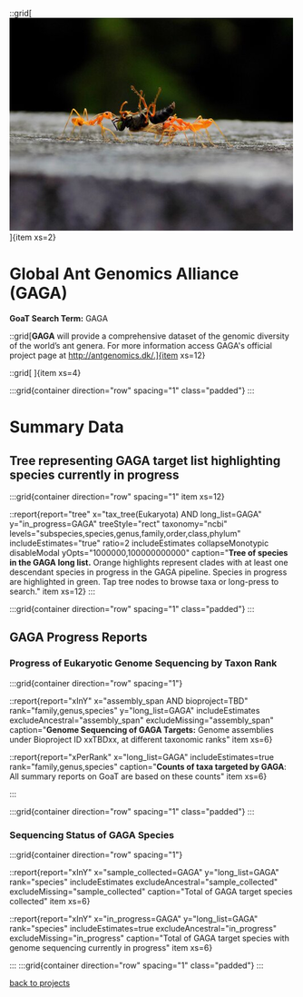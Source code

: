 ::grid[![GoaT](/static/images/GAGA_banner.jpeg)]{item xs=2}

# Global Ant Genomics Alliance (GAGA)
**GoaT Search Term:** GAGA


::grid[**GAGA** will provide a comprehensive dataset of the genomic diversity of the world’s ant genera. For more information access GAGA's official project page at http://antgenomics.dk/.]{item xs=12}

::grid[ ]{item xs=4}


:::grid{container direction="row" spacing="1" class="padded"}
:::

# Summary Data

## Tree representing GAGA target list highlighting species currently in progress

:::grid{container direction="row" spacing="1" item xs=12}

::report{report="tree" x="tax_tree(Eukaryota) AND long_list=GAGA" y="in_progress=GAGA" treeStyle="rect" taxonomy="ncbi" levels="subspecies,species,genus,family,order,class,phylum" includeEstimates="true" ratio=2 includeEstimates collapseMonotypic disableModal yOpts="1000000,100000000000" caption="**Tree of species in the GAGA long list.** Orange highlights represent clades with at least one descendant species in progress in the GAGA pipeline. Species in progress are highlighted in green. Tap tree nodes to browse taxa or long-press to search." item xs=12}
:::


:::grid{container direction="row" spacing="1" class="padded"}
:::

## GAGA Progress Reports
### Progress of Eukaryotic Genome Sequencing by Taxon Rank
:::grid{container direction="row" spacing="1"}

::report{report="xInY" x="assembly_span AND bioproject=TBD" rank="family,genus,species" y="long_list=GAGA" includeEstimates excludeAncestral="assembly_span" excludeMissing="assembly_span" caption="**Genome Sequencing of GAGA Targets:** Genome assemblies under Bioproject ID xxTBDxx, at different taxonomic ranks" item xs=6}

::report{report="xPerRank" x="long_list=GAGA" includeEstimates=true rank="family,genus,species" caption="**Counts of taxa targeted by GAGA**: All summary reports on GoaT are based on these counts" item xs=6}

:::

:::grid{container direction="row" spacing="1" class="padded"}
:::

### Sequencing Status of GAGA Species 

:::grid{container direction="row" spacing="1"}

::report{report="xInY" x="sample_collected=GAGA" y="long_list=GAGA" rank="species" includeEstimates excludeAncestral="sample_collected" excludeMissing="sample_collected" caption="Total of GAGA target species collected" item xs=6}

::report{report="xInY" x="in_progress=GAGA" y="long_list=GAGA" rank="species" includeEstimates=true excludeAncestral="in_progress" excludeMissing="in_progress" caption="Total of GAGA target species with genome sequencing currently in progress" item xs=6}

:::
:::grid{container direction="row" spacing="1" class="padded"}
:::



[back to projects](/projects)
